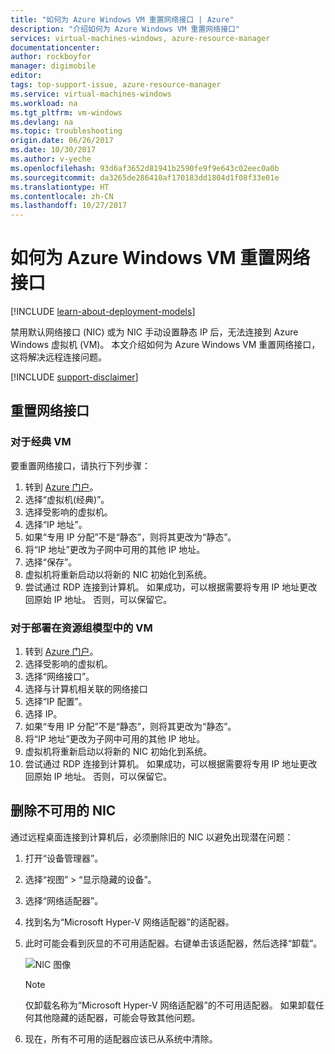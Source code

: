 ```yaml
---
title: "如何为 Azure Windows VM 重置网络接口 | Azure"
description: "介绍如何为 Azure Windows VM 重置网络接口"
services: virtual-machines-windows, azure-resource-manager
documentationcenter: 
author: rockboyfor
manager: digimobile
editor: 
tags: top-support-issue, azure-resource-manager
ms.service: virtual-machines-windows
ms.workload: na
ms.tgt_pltfrm: vm-windows
ms.devlang: na
ms.topic: troubleshooting
origin.date: 06/26/2017
ms.date: 10/30/2017
ms.author: v-yeche
ms.openlocfilehash: 93d6af3652d81941b2590fe9f9e643c02eec0a0b
ms.sourcegitcommit: da3265de286410af170183dd1804d1f08f33e01e
ms.translationtype: HT
ms.contentlocale: zh-CN
ms.lasthandoff: 10/27/2017
---
```

# <a name="how-to-reset-network-interface-for-azure-windows-vm"></a>如何为 Azure Windows VM 重置网络接口 

[!INCLUDE [learn-about-deployment-models](../../../includes/learn-about-deployment-models-both-include.md)]

禁用默认网络接口 (NIC) 或为 NIC 手动设置静态 IP 后，无法连接到 Azure Windows 虚拟机 (VM)。 本文介绍如何为 Azure Windows VM 重置网络接口，这将解决远程连接问题。

[!INCLUDE [support-disclaimer](../../../includes/support-disclaimer.md)]
## <a name="reset-network-interface"></a>重置网络接口

### <a name="for-classic-vms"></a>对于经典 VM

要重置网络接口，请执行下列步骤：

1.  转到 [Azure 门户]( https://portal.azure.cn)。
2.  选择“虚拟机(经典)”。
3.  选择受影响的虚拟机。
4.  选择“IP 地址”。
5.  如果“专用 IP 分配”不是“静态”，则将其更改为“静态”。
6.  将“IP 地址”更改为子网中可用的其他 IP 地址。
7.  选择“保存”。
8.  虚拟机将重新启动以将新的 NIC 初始化到系统。
9.  尝试通过 RDP 连接到计算机。 如果成功，可以根据需要将专用 IP 地址更改回原始 IP 地址。 否则，可以保留它。 

### <a name="for-vms-deployed-in-resource-group-model"></a>对于部署在资源组模型中的 VM

1.  转到 [Azure 门户]( https://portal.azure.cn)。
2.  选择受影响的虚拟机。
3.  选择“网络接口”。
4.  选择与计算机相关联的网络接口
5.  选择“IP 配置”。
6.  选择 IP。 
7.  如果“专用 IP 分配”不是“静态”，则将其更改为“静态”。
8.  将“IP 地址”更改为子网中可用的其他 IP 地址。
9. 虚拟机将重新启动以将新的 NIC 初始化到系统。
10. 尝试通过 RDP 连接到计算机。 如果成功，可以根据需要将专用 IP 地址更改回原始 IP 地址。 否则，可以保留它。 

## <a name="delete-the-unavailable-nics"></a>删除不可用的 NIC
通过远程桌面连接到计算机后，必须删除旧的 NIC 以避免出现潜在问题：

1.  打开“设备管理器”。
2.  选择“视图” > “显示隐藏的设备”。
3.  选择“网络适配器”。 
4.  找到名为“Microsoft Hyper-V 网络适配器”的适配器。
5.  此时可能会看到灰显的不可用适配器。右键单击该适配器，然后选择“卸载”。

    ![NIC 图像](media/reset-network-interface/nicpage.png)

    > [!NOTE]
    > 仅卸载名称为“Microsoft Hyper-V 网络适配器”的不可用适配器。 如果卸载任何其他隐藏的适配器，可能会导致其他问题。
    >
    >

6.  现在，所有不可用的适配器应该已从系统中清除。
<!--Update_Description: update meta properties-->
